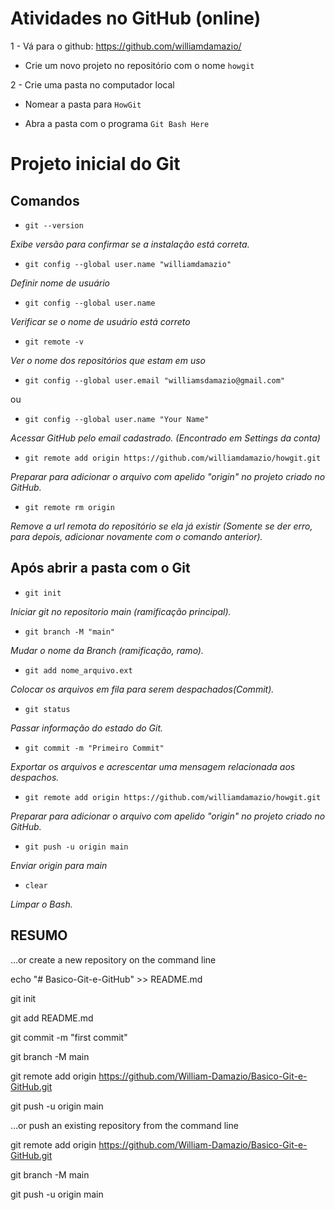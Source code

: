 # Atividades no GitHub (online)

1 - Vá para o github: https://github.com/williamdamazio/

- Crie um novo projeto no repositório com o nome `howgit`

2 - Crie uma pasta no computador local

- Nomear a pasta para `HowGit`

- Abra a pasta com o programa `Git Bash Here`

# Projeto inicial do Git

## Comandos

- `git --version`

*Exibe versão para confirmar se a instalação está correta.* 

- `git config --global user.name "williamdamazio"`

*Definir nome de usuário*

- `git config --global user.name`

*Verificar se o nome de usuário está correto*

- `git remote -v`

*Ver o nome dos repositórios que estam em uso*

- `git config --global user.email "williamsdamazio@gmail.com"`

ou

- `git config --global user.name "Your Name"`

*Acessar GitHub pelo email cadastrado. (Encontrado em Settings da conta)*

- `git remote add origin https://github.com/williamdamazio/howgit.git`

*Preparar para adicionar o arquivo com apelido "origin" no projeto criado no GitHub.*

- `git remote rm origin`

*Remove a url remota do repositório se ela já existir (Somente se der erro, para depois, adicionar novamente com o comando anterior).*


## Após abrir a pasta com o Git

- `git init`

*Iniciar git no repositorio main (ramificação principal).*

- `git branch -M "main"`

*Mudar o nome da Branch (ramificação, ramo).*

- `git add nome_arquivo.ext`

*Colocar os arquivos em fila para serem despachados(Commit).*

- `git status`

*Passar informação do estado do Git.*

- `git commit -m "Primeiro Commit"`

*Exportar os arquivos e acrescentar uma mensagem relacionada aos despachos.*

- `git remote add origin https://github.com/williamdamazio/howgit.git`

*Preparar para adicionar o arquivo com apelido "origin" no projeto criado no GitHub.*

- `git push -u origin main`

*Enviar origin para main*

- `clear`

*Limpar o Bash.*

## RESUMO

…or create a new repository on the command line

echo "# Basico-Git-e-GitHub" >> README.md

git init

git add README.md

git commit -m "first commit"

git branch -M main

git remote add origin 
https://github.com/William-Damazio/Basico-Git-e-GitHub.git

git push -u origin main




…or push an existing repository from the command line

git remote add origin 
https://github.com/William-Damazio/Basico-Git-e-GitHub.git

git branch -M main

git push -u origin main